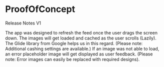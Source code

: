 # ProofOfConcept
Release Notes V1

The app was designed to refresh the feed once the user drags the screen down.
The images will get loaded and cached as the user scrolls (Lazily). The Glide library from Google helps us in this regard. (Please note: Additional cashing settings are available.) If an image was not able to load, an error placeholder image will get displayed as user feedback. (Please note: Error images can easily be replaced with required designs).
